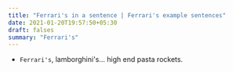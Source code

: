 ```yaml
---
title: "Ferrari's in a sentence | Ferrari's example sentences"
date: 2021-01-20T19:57:50+05:30
draft: falses
summary: "Ferrari's"
---
```

- `Ferrari's`, lamborghini's... high end pasta rockets.
                 
